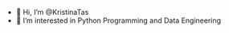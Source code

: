 - 👋 Hi, I’m @KristinaTas
- 👀 I’m interested in Python Programming and Data Engineering

<!---
KristinaTas/KristinaTas is a ✨ special ✨ repository because its `README.md` (this file) appears on your GitHub profile.
You can click the Preview link to take a look at your changes.
--->
